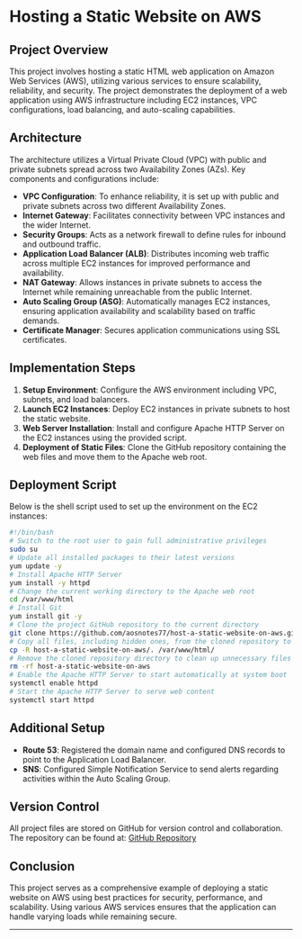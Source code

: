 

# Hosting a Static Website on AWS

## Project Overview
This project involves hosting a static HTML web application on Amazon Web Services (AWS), utilizing various services to ensure scalability, reliability, and security. The project demonstrates the deployment of a web application using AWS infrastructure including EC2 instances, VPC configurations, load balancing, and auto-scaling capabilities.

## Architecture
The architecture utilizes a Virtual Private Cloud (VPC) with public and private subnets spread across two Availability Zones (AZs). Key components and configurations include:

- **VPC Configuration**: To enhance reliability, it is set up with public and private subnets across two different Availability Zones.
- **Internet Gateway**: Facilitates connectivity between VPC instances and the wider Internet.
- **Security Groups**: Acts as a network firewall to define rules for inbound and outbound traffic.
- **Application Load Balancer (ALB)**: Distributes incoming web traffic across multiple EC2 instances for improved performance and availability.
- **NAT Gateway**: Allows instances in private subnets to access the Internet while remaining unreachable from the public Internet.
- **Auto Scaling Group (ASG)**: Automatically manages EC2 instances, ensuring application availability and scalability based on traffic demands.
- **Certificate Manager**: Secures application communications using SSL certificates.

## Implementation Steps
1. **Setup Environment**: Configure the AWS environment including VPC, subnets, and load balancers.
2. **Launch EC2 Instances**: Deploy EC2 instances in private subnets to host the static website.
3. **Web Server Installation**: Install and configure Apache HTTP Server on the EC2 instances using the provided script.
4. **Deployment of Static Files**: Clone the GitHub repository containing the web files and move them to the Apache web root.

## Deployment Script
Below is the shell script used to set up the environment on the EC2 instances:

```bash
#!/bin/bash
# Switch to the root user to gain full administrative privileges
sudo su
# Update all installed packages to their latest versions
yum update -y
# Install Apache HTTP Server
yum install -y httpd
# Change the current working directory to the Apache web root
cd /var/www/html
# Install Git
yum install git -y
# Clone the project GitHub repository to the current directory
git clone https://github.com/aosnotes77/host-a-static-website-on-aws.git
# Copy all files, including hidden ones, from the cloned repository to the Apache web root
cp -R host-a-static-website-on-aws/. /var/www/html/
# Remove the cloned repository directory to clean up unnecessary files
rm -rf host-a-static-website-on-aws
# Enable the Apache HTTP Server to start automatically at system boot
systemctl enable httpd
# Start the Apache HTTP Server to serve web content
systemctl start httpd
```

## Additional Setup
- **Route 53**: Registered the domain name and configured DNS records to point to the Application Load Balancer.
- **SNS**: Configured Simple Notification Service to send alerts regarding activities within the Auto Scaling Group.

## Version Control
All project files are stored on GitHub for version control and collaboration. The repository can be found at: [GitHub Repository](https://github.com/aosnotes77/host-a-static-website-on-aws)

## Conclusion
This project serves as a comprehensive example of deploying a static website on AWS using best practices for security, performance, and scalability. Using various AWS services ensures that the application can handle varying loads while remaining secure.

---


